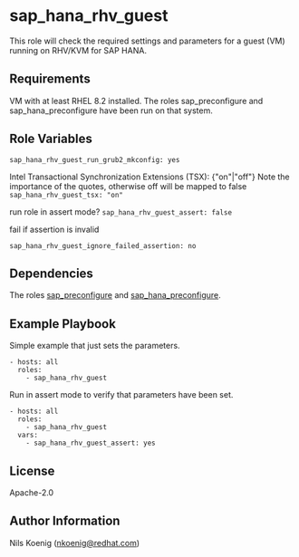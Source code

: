 sap_hana_rhv_guest
==================

This role will check the required settings and parameters for a guest (VM) running on RHV/KVM for SAP HANA. 

Requirements
------------

VM with at least RHEL 8.2 installed.
The roles sap_preconfigure and sap_hana_preconfigure have been run on that system.


Role Variables
--------------

```
sap_hana_rhv_guest_run_grub2_mkconfig: yes
```
Intel Transactional Synchronization Extensions (TSX): {"on"|"off"}
Note the importance of the quotes, otherwise off will be mapped to false
```sap_hana_rhv_guest_tsx: "on"```

run role in assert mode?
```sap_hana_rhv_guest_assert: false```

fail if assertion is invalid
```
sap_hana_rhv_guest_ignore_failed_assertion: no
```


Dependencies
------------

The roles [sap_preconfigure](https://github.com/sap-linuxlab/community.sap_install/tree/main/roles/sap_preconfigure) and [sap_hana_preconfigure](https://github.com/sap-linuxlab/community.sap_install/tree/main/roles/sap_hana_preconfigure).


Example Playbook
----------------

Simple example that just sets the parameters.
```
- hosts: all
  roles:
    - sap_hana_rhv_guest
```

Run in assert mode to verify that parameters have been set.
```
- hosts: all
  roles:
    - sap_hana_rhv_guest
  vars:
    - sap_hana_rhv_guest_assert: yes
```

License
-------

Apache-2.0

Author Information
------------------

Nils Koenig (nkoenig@redhat.com)
